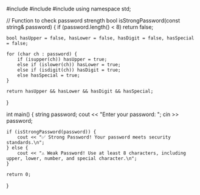 #include <iostream>
#include <string>
#include <cctype>
using namespace std;

// Function to check password strength
bool isStrongPassword(const string& password) {
    if (password.length() < 8) return false;

    bool hasUpper = false, hasLower = false, hasDigit = false, hasSpecial = false;

    for (char ch : password) {
        if (isupper(ch)) hasUpper = true;
        else if (islower(ch)) hasLower = true;
        else if (isdigit(ch)) hasDigit = true;
        else hasSpecial = true;
    }

    return hasUpper && hasLower && hasDigit && hasSpecial;
}

int main() {
    string password;
    cout << "Enter your password: ";
    cin >> password;

    if (isStrongPassword(password)) {
        cout << "✅ Strong Password! Your password meets security standards.\n";
    } else {
        cout << "⚠️ Weak Password! Use at least 8 characters, including upper, lower, number, and special character.\n";
    }

    return 0;
}
